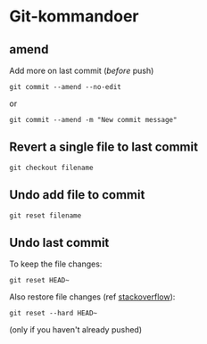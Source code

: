 # Git-kommandoer

## amend

Add more on last commit (*before* push)

```
git commit --amend --no-edit
```
or
```
git commit --amend -m "New commit message"
```

## Revert a single file to last commit

```
git checkout filename
```

## Undo add file to commit

```
git reset filename
```

## Undo last commit

To keep the file changes:

```
git reset HEAD~
```

Also restore file changes (ref [stackoverflow](https://stackoverflow.com/questions/927358/how-to-undo-the-most-recent-commits-in-git)):

```
git reset --hard HEAD~
```

(only if you haven't already pushed)
